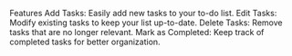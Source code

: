 Features
Add Tasks: Easily add new tasks to your to-do list.
Edit Tasks: Modify existing tasks to keep your list up-to-date.
Delete Tasks: Remove tasks that are no longer relevant.
Mark as Completed: Keep track of completed tasks for better organization.

